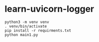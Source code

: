 # learn-uvicorn-logger

```
python3 -m venv venv
. venv/bin/activate
pip install -r requirments.txt
python main1.py
```
